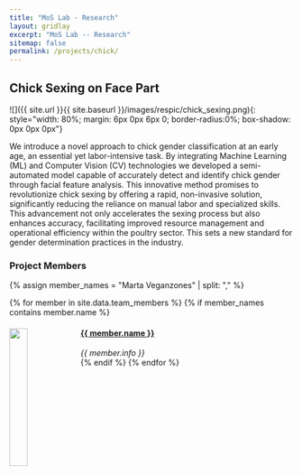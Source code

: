 ```yaml
---
title: "MoS Lab - Research"
layout: gridlay
excerpt: "MoS Lab -- Research"
sitemap: false
permalink: /projects/chick/
---
```


## Chick Sexing on Face Part

![]({{ site.url }}{{ site.baseurl }}/images/respic/chick_sexing.png){: style="width: 80%;  margin: 6px 0px 6px 0; border-radius:0%; box-shadow: 0px 0px 0px"}

We introduce a novel approach to chick gender classification at an early age, an essential yet labor-intensive task. By integrating Machine Learning (ML) and Computer Vision (CV) technologies we developed a semi-automated model capable of accurately detect and identify chick gender through facial feature analysis. This innovative method promises to revolutionize chick sexing by offering a rapid, non-invasive solution, significantly reducing the reliance on manual labor and specialized skills. This advancement not only accelerates the sexing process but also enhances accuracy, facilitating improved resource management and operational efficiency within the poultry sector. This sets a new standard for gender determination practices in the industry.


### Project Members 

{% assign member_names = "Marta Veganzones" | split: "," %}

{% for member in site.data.team_members %}
{% if member_names contains member.name %}
<div class="col-sm-6 clearfix">
  <img src="{{ site.url }}{{ site.baseurl }}/images/teampic/{{ member.photo }}" class="img-responsive" width="25%" style="float: left" />
  <h4><a href="{{ site.url }}{{ site.baseurl }}/team/{{ member.url }}" class="off">{{ member.name }}</a></h4>
  <i>{{ member.info }}</i>
</div>
{% endif %}
{% endfor %}